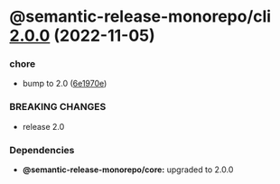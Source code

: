 # @semantic-release-monorepo/cli [2.0.0](https://github.com/bubkoo/semantic-release-monorepo/compare/@semantic-release-monorepo/cli@1.2.3...@semantic-release-monorepo/cli@2.0.0) (2022-11-05)


### chore

* bump to 2.0 ([6e1970e](https://github.com/bubkoo/semantic-release-monorepo/commit/6e1970e4f98d3a1d4226c17fdf3a4068cdc3536b))


### BREAKING CHANGES

* release 2.0





### Dependencies

* **@semantic-release-monorepo/core:** upgraded to 2.0.0
